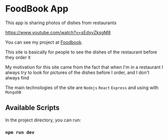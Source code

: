 # FoodBook App

This app is sharing photos of dishes from restaurants

https://www.youtube.com/watch?v=sEdxyZksgM8

You can see my project at [Foodbook](https://foodbook.onrender.com/login).

This site is basically for people to see the dishes of the restaurant before they order it

My motivation for this site came from the fact that when I'm in a restaurant I always try to look for pictures of the dishes before I order, and I don't always find

The main technologies of the site are `Nodejs` `React` `Express` and using with `MongoDB`

## Available Scripts

In the project directory, you can run:

### `npm run dev`
